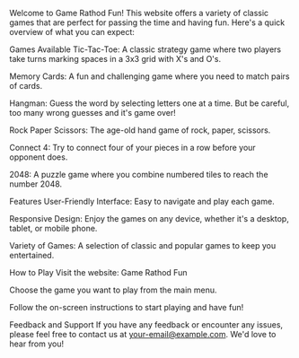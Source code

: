 Welcome to Game Rathod Fun! This website offers a variety of classic games that are perfect for passing the time and having fun. Here's a quick overview of what you can expect:

Games Available
Tic-Tac-Toe: A classic strategy game where two players take turns marking spaces in a 3x3 grid with X's and O's.

Memory Cards: A fun and challenging game where you need to match pairs of cards.

Hangman: Guess the word by selecting letters one at a time. But be careful, too many wrong guesses and it's game over!

Rock Paper Scissors: The age-old hand game of rock, paper, scissors.

Connect 4: Try to connect four of your pieces in a row before your opponent does.

2048: A puzzle game where you combine numbered tiles to reach the number 2048.

Features
User-Friendly Interface: Easy to navigate and play each game.

Responsive Design: Enjoy the games on any device, whether it's a desktop, tablet, or mobile phone.

Variety of Games: A selection of classic and popular games to keep you entertained.

How to Play
Visit the website: Game Rathod Fun

Choose the game you want to play from the main menu.

Follow the on-screen instructions to start playing and have fun!

Feedback and Support
If you have any feedback or encounter any issues, please feel free to contact us at your-email@example.com. We'd love to hear from you!
